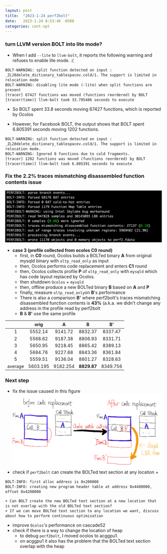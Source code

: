 ```yaml
---
layout: post
title:  "2023-1-24 perf2bolt"
date:   2023-1-24 8:53:46 -0500
categories: cont-opt 
---
```

### turn LLVM version BOLT into lite mode?
- When I add `--lite` to `llvm-bolt`, it reports the following warning and refuses to enable lite mode. :( 
```
BOLT-WARNING: split function detected on input : _ZL28delete_dictionary_tablespacev.cold/1. The support is limited in relocation mode
BOLT-WARNING: disabling lite mode (-lite) when split functions are present
[tracer] 67427 functions was moved (functions reordered) by BOLT
[tracer(time)] llvm-bolt took 33.795486 seconds to execute
```  
- So BOLT spent 33.8 seconds moving 67427 functions, which is reported by Ocolos

- However, for Facebook BOLT, the output shows that BOLT spent 6.805391 seconds moving 1202 functions.
```
BOLT-WARNING: split function detected on input : _ZL28delete_dictionary_tablespacev.cold/1. The support is limited in relocation mode.
BOLT-WARNING: Ignored 0 functions due to cold fragments.
[tracer] 1202 functions was moved (functions reordered) by BOLT
[tracer(time)] llvm-bolt took 6.805391 seconds to execute
```

### Fix the 2.2% traces mismatching disassembled function contents issue
![perf2bolt-output](/assets/2023-01-24/perf2bolt.png)
- <strong>case 3 (profile collected from ocolos C0 round)</strong>
    + first, in <strong>C0</strong> round, Ocolos builds a BOLTed binary <strong>A</strong> from original mysqld binary with `oltp_read_only` as input
    + then, Ocolos performs code replacement and enters <strong>C1</strong> round
    + then, Ocolos collects profile <strong>P</strong> of `oltp_read_only` with `mysqld` which has code layout replaced by Ocolos. 
    + then shutdown `Ocolos` + `mysqld`
    + then, offline produce a new BOLTed binary <strong>B</strong> based on <strong>A</strong> and <strong>P</strong>
    + finally, measure `oltp_read_only`on <strong>B</strong>'s performance
    + There is also a comparison <strong>B'</strong> where perf2bolt's traces mismatching disassembled function contents is <strong>43%</strong> (a.k.a. we didn't change any address in the profile read by perf2bolt
    + <strong>B</strong> & <strong>B'</strong> use the same profile

|   | orig | A | B | B' |
| :----: |:----:| :----: |:----:| :----:|  
| 1 | 5552.14 | 9141.72 | 8832.37 | 8337.47 |
| 2 | 5568.62 | 9187.38 | 8806.93 | 8331.71 |
| 3 | 5650.95 | 9218.45 | 8865.42 | 8389.13 |
| 4 | 5684.76 | 9227.68 | 8843.36 | 8361.84 |
| 5 | 5559.51 | 9136.04 | 8801.27 | 8328.63 |
| average | 5603.195 | 9182.254 | <strong>8829.87</strong> | 8349.756 |

### Next step 
- fix the issue caused in this figure
![code_layout](/assets/2023-01-19/new_illegal.png)
- check if `perf2bolt` can create the BOLTed text section at any location
   + 
```
BOLT-INFO: first alloc address is 0x200000
BOLT-INFO: creating new program header table at address 0x4400000, offset 0x4200000
```
    + Can BOLT create the new BOLTed text section at a new location that is not overlap with the old BOLTed text section?
    + If we can move BOLTed text section to any location we want, discuss about how to perform continuous optimization
- improve `Ocolos`'s performance on cascade52
- check if there is a way to change the location of heap
   + to debug `perf2bolt`, I moved ocolos to acggpu1. 
   + on acggpu1 it also has the problem that the BOLTed text section overlap with the heap 